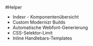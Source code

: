 #Helper

* Indexr - Komponentenübersicht
* Custom Modernizr Builds
* Automatische Webfont-Generierung
* CSS-Selektor-Limit
* Inline Handlebars-Templates
